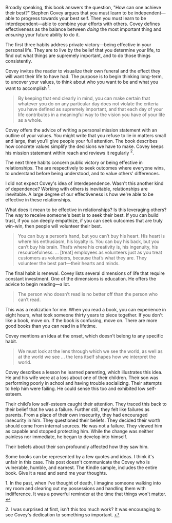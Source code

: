 Broadly speaking, this book answers the question, "How can one achieve their
best?" Stephen Covey argues that you must learn to be independent—able
to progress towards your best self. Then you must learn to be
interdependent—able to combine your efforts with others. Covey defines
effectiveness as the balance between _doing_ the most important thing and
_ensuring_ your future ability to do it.

The first three habits address private victory—being effective in your
personal life. They are to live by the belief that you determine your life, to
find out what things are supremely important, and to do those things
consistently.

<span id="fn:1"></span>
Covey invites the reader to visualize their own funeral and the effect they
will want their life to have had. The purpose is to begin thinking long-term,
to uncover your values, to think about who you want to be and what you want to
accomplish
<a style="text-decoration:none" href="#fn:1:defn"><sup>1</sup></a>.

> By keeping that end clearly in mind, you can make certain that whatever you
do on any particular day does not violate the criteria you have defined as
supremely important, and that each day of your life contributes in a
meaningful way to the vision you have of your life as a whole.

<span id="fn:2"></span>
Covey offers the advice of writing a personal mission statement with an
outline of your values. You might write that you refuse to lie in matters
small and large, that you'll give people your full attention. The book
describes how concrete values simplify the decisions we have to make. Covey
keeps his mission statement within reach and reviews it regularly
<a style="text-decoration:none" href="#fn:2:defn"><sup>2</sup></a>.

The next three habits concern public victory or being effective in
relationships. The are respectively to seek outcomes where everyone wins, to
understand before being understood, and to value others' differences.

I did not expect Covey's idea of interdependence. Wasn't this another kind of
dependence? Working with others is inevitable, relationships are inevitable.
A large degree of our effectiveness is how we're able to be effective in these
relationships.

What does it mean to be effective in relationships? Is this leveraging others?
The way to receive someone's best is to seek their best. If you can build
trust, if you can deeply empathize, if you can seek outcomes that are truly
win-win, then people will volunteer their best.

> You can buy a person’s hand, but you can’t buy his heart. His heart is where
his enthusiasm, his loyalty is. You can buy his back, but you can’t buy his
brain. That’s where his creativity is, his ingenuity, his resourcefulness. ...
[treat] employees as volunteers just as you treat customers as volunteers,
because that’s what they are. They volunteer the best part—their hearts and
minds.

The final habit is renewal. Covey lists several dimensions of life that
require constant investment. One of the dimensions is education. He offers the
advice to begin reading—a lot.

> The person who doesn’t read is no better off than the person who can’t
read.

This was a realization for me. When you read a book, you can experience in
eight hours, what took someone thirty years to piece together. If you don't
like a book, move on. If the book is confusing, move on. There are more good
books than you can read in a lifetime.

Covey mentions an idea at the onset, which doesn't belong to any specific
habit.

> We must look at the lens through which we see the world, as well as at
the world we see ... the lens itself shapes how we interpret the world.

Covey describes a lesson he learned parenting, which illustrates this idea. He
and his wife were at a loss about one of their children. Their son was
performing poorly in school and having trouble socializing. Their attempts to
help him were failing. He could sense this too and exhibited low self-esteem.

Their child’s low self-esteem caught their attention. They traced this back to
their belief that he was a failure. Further still, they felt like failures as
parents. From a place of their own insecurity, they had encouraged insecurity
in him. They questioned their beliefs. They decided their worth should
come from internal sources. He was not a failure. They viewed him as
capable and stopped protecting him. While the change was neither painless nor
immediate, he began to develop into himself.

Their beliefs about their son profoundly affected how they saw him.

Some books can be represented by a few quotes and ideas. I think it's unfair
in this case. This post doesn't communicate the Covey who is vulnerable,
humble, and earnest. The Kindle sample, includes the entire book. Give it a
read and send me your thoughts.

<div class="footnotes">
<p>
    <a id="fn:1:defn">1.</a>
    In the past, when I've thought of death, I imagine someone walking into my
room and clearing out my possessions and handling them with indifference. It
was a powerful reminder at the time that things won't matter.
    <a href="#fn:1">↩</a>
</p>
<p>
    <a id="fn:2:defn">2.</a>
    I was surprised at first, isn't this too much work? It was encouraging to
    see Covey's dedication to something so important.
    <a href="#fn:2">↩</a>
</p>
</div>

